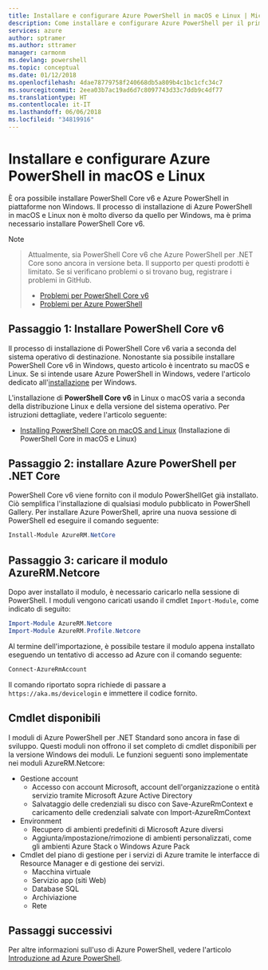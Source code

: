 ```yaml
---
title: Installare e configurare Azure PowerShell in macOS e Linux | Microsoft Docs
description: Come installare e configurare Azure PowerShell per il primo uso in macOS e Linux.
services: azure
author: sptramer
ms.author: sttramer
manager: carmonm
ms.devlang: powershell
ms.topic: conceptual
ms.date: 01/12/2018
ms.openlocfilehash: 4dae78779758f240668db5a809b4c1bc1cfc34c7
ms.sourcegitcommit: 2eea03b7ac19ad6d7c8097743d33c7ddb9c4df77
ms.translationtype: HT
ms.contentlocale: it-IT
ms.lasthandoff: 06/06/2018
ms.locfileid: "34819916"
---
```

# <a name="install-and-configure-azure-powershell-on-macos-and-linux"></a>Installare e configurare Azure PowerShell in macOS e Linux

È ora possibile installare PowerShell Core v6 e Azure PowerShell in piattaforme non Windows.
Il processo di installazione di Azure PowerShell in macOS e Linux non è molto diverso da quello per Windows, ma è prima necessario installare PowerShell Core v6.

> [!NOTE]

> Attualmente, sia PowerShell Core v6 che Azure PowerShell per .NET Core sono ancora in versione beta.
> Il supporto per questi prodotti è limitato. Se si verificano problemi o si trovano bug, registrare i problemi in GitHub.
>
> * [Problemi per PowerShell Core v6](https://github.com/PowerShell/PowerShell/issues)
> * [Problemi per Azure PowerShell](https://github.com/azure/azure-docs-powershell/issues)

## <a name="step-1-install-powershell-core-v6"></a>Passaggio 1: Installare PowerShell Core v6

Il processo di installazione di PowerShell Core v6 varia a seconda del sistema operativo di destinazione.
Nonostante sia possibile installare PowerShell Core v6 in Windows, questo articolo è incentrato su macOS e Linux. Se si intende usare Azure PowerShell in Windows, vedere l'articolo dedicato all'[installazione](./install-azurerm-ps.md) per Windows.

L'installazione di **PowerShell Core v6** in Linux o macOS varia a seconda della distribuzione Linux e della versione del sistema operativo.
Per istruzioni dettagliate, vedere l'articolo seguente:

- [Installing PowerShell Core on macOS and Linux](/powershell/scripting/setup/installing-powershell-core-on-macos-and-linux) (Installazione di PowerShell Core in macOS e Linux)

## <a name="step-2-install-azure-powershell-for-net-core"></a>Passaggio 2: installare Azure PowerShell per .NET Core

PowerShell Core v6 viene fornito con il modulo PowerShellGet già installato. Ciò semplifica l'installazione di qualsiasi modulo pubblicato in PowerShell Gallery. Per installare Azure PowerShell, aprire una nuova sessione di PowerShell ed eseguire il comando seguente:

```powershell
Install-Module AzureRM.NetCore
```

## <a name="step-3-load-the-azurermnetcore-module"></a>Passaggio 3: caricare il modulo AzureRM.Netcore

Dopo aver installato il modulo, è necessario caricarlo nella sessione di PowerShell. I moduli vengono caricati usando il cmdlet `Import-Module`, come indicato di seguito:

```powershell
Import-Module AzureRM.Netcore
Import-Module AzureRM.Profile.Netcore
```

Al termine dell'importazione, è possibile testare il modulo appena installato eseguendo un tentativo di accesso ad Azure con il comando seguente:

```powershell
Connect-AzureRmAccount
```

Il comando riportato sopra richiede di passare a `https://aka.ms/devicelogin` e immettere il codice fornito.

## <a name="available-cmdlets"></a>Cmdlet disponibili

I moduli di Azure PowerShell per .NET Standard sono ancora in fase di sviluppo. Questi moduli non offrono il set completo di cmdlet disponibili per la versione Windows dei moduli. Le funzioni seguenti sono implementate nei moduli AzureRM.Netcore:

* Gestione account
  - Accesso con account Microsoft, account dell'organizzazione o entità servizio tramite Microsoft Azure Active Directory
  - Salvataggio delle credenziali su disco con Save-AzureRmContext e caricamento delle credenziali salvate con Import-AzureRmContext
* Environment
  - Recupero di ambienti predefiniti di Microsoft Azure diversi
  - Aggiunta/impostazione/rimozione di ambienti personalizzati, come gli ambienti Azure Stack o Windows Azure Pack
* Cmdlet del piano di gestione per i servizi di Azure tramite le interfacce di Resource Manager e di gestione dei servizi.
  - Macchina virtuale
  - Servizio app (siti Web)
  - Database SQL
  - Archiviazione
  - Rete

## <a name="next-steps"></a>Passaggi successivi

Per altre informazioni sull'uso di Azure PowerShell, vedere l'articolo [Introduzione ad Azure PowerShell](get-started-azureps.md).
